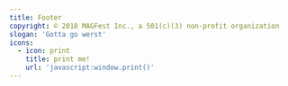```yaml
---
title: Footer
copyright: © 2018 MAGFest Inc., a 501(c)(3) non-profit organization
slogan: 'Gotta go werst'
icons:
  - icon: print
    title: print me!
    url: 'javascript:window.print()'
---
```

